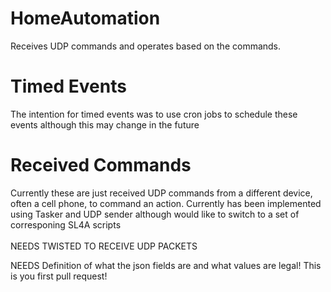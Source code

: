 HomeAutomation
==============

Receives UDP commands and operates based on the commands.
<h1>Timed Events</h1>
The intention for timed events was to use cron jobs to schedule these events although this may change in the future
<br>
<h1>Received Commands</h1>
Currently these are just received UDP commands from a different device, often a cell phone, to command an action. Currently has been implemented using Tasker and UDP sender although would like to switch to a set of corresponing SL4A scripts
<br>
<br>
NEEDS TWISTED TO RECEIVE UDP PACKETS


NEEDS Definition of what the json fields are and what values are legal!
This is you first pull request!
